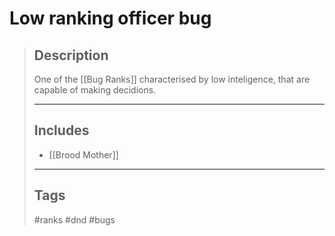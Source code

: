 # Low ranking officer bug

> ## Description
>
> One of the \[[Bug Ranks]\] characterised by low inteligence,
>that are capable of making decidions.
>
> ______________________________________________________________________
>
> ## Includes
>
> - \[[Brood Mother]\]
>
> ______________________________________________________________________
>
> ## Tags
>
>#ranks #dnd #bugs
